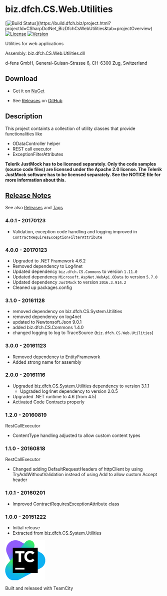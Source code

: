 # biz.dfch.CS.Web.Utilities
[![Build Status](https://build.dfch.biz/app/rest/builds/buildType:(id:CSharpDotNet_BizDfchCsWebUtilities_Build)/statusIcon)](https://build.dfch.biz/project.html?projectId=CSharpDotNet_BizDfchCsWebUtilities&tab=projectOverview)
[![License](https://img.shields.io/badge/license-Apache%20License%202.0-blue.svg)](https://github.com/dfensgmbh/biz.dfch.CS.Web.Utilities/blob/master/LICENSE)
[![Version](https://img.shields.io/nuget/v/biz.dfch.CS.Web.Utilities.svg)](https://www.nuget.org/packages/biz.dfch.CS.Web.Utilities/)

Utilities for web applications

Assembly: biz.dfch.CS.Web.Utilities.dll

d-fens GmbH, General-Guisan-Strasse 6, CH-6300 Zug, Switzerland

## Download

* Get it on [NuGet](https://www.nuget.org/packages/biz.dfch.CS.Web.Utilities/)

* See [Releases](https://github.com/dfensgmbh/biz.dfch.CS.Web.Utilities/releases) on [GitHub](https://github.com/dfch/biz.dfch.CS.Web.Utilities)

## Description

This project containts a collection of utility classes that provide functionalities like

* ODataController helper
* REST call executor
* ExceptionFilterAttributes

**Telerik JustMock has to be licensed separately. Only the code samples (source code files) are licensed under the Apache 2.0 license. The Telerik JustMock software has to be licensed separately. See the NOTICE file for more information about this.**

## [Release Notes](https://github.com/dfensgmbh/biz.dfch.CS.Web.Utilities/releases)

See also [Releases](https://github.com/dfensgmbh/biz.dfch.CS.Web.Utilities/releases) and [Tags](https://github.com/dfensgmbh/biz.dfch.CS.Web.Utilities/tags)

### 4.0.1 - 20170123

* Validation, exception code handling and logging improved in `ContractRequiresExceptionFilterAttribute`

### 4.0.0 - 20170123

* Upgraded to .NET Framework 4.6.2
* Removed dependency to Log4net
* Updated dependency `biz.dfch.CS.Commons` to version `1.11.0`
* Updated dependency `Microsoft.AspNet.WebApi.OData` to version `5.7.0`
* Updated dependency `JustMock` to version `2016.3.914.2`
* Cleaned up packages.config

### 3.1.0 - 20161128

* removed dependency on biz.dfch.CS.System.Utilities
* removed dependency on log4net
* updated to Newtonsoft.Json 9.0.1
* added biz.dfch.CS.Commons 1.4.0
* changed logging to log to TraceSource (`biz.dfch.CS.Web.Utilities`)

### 3.0.0 - 20161123

* Removed dependency to EntityFramework
* Added strong name for assembly

### 2.0.0 - 20161116

* Upgraded biz.dfch.CS.System.Utilities dependency to version 3.1.1
  * Upgraded log4net dependency to version 2.0.5
* Upgraded .NET runtime to 4.6 (from 4.5)
* Activated Code Contracts properly

### 1.2.0 - 20160819

RestCallExecutor
* ContentType handling adjusted to allow custom content types

### 1.1.0 - 20160818

RestCallExecutor
* Changed adding DefaultRequestHeaders of httpClient by using TryAddWithoutValidation instead of using Add to allow custom Accept header

### 1.0.1 - 20160201

* Improved ContractRequiresExceptionAttribute class

### 1.0.0 - 20151222

* Initial release
* Extracted from biz.dfch.CS.System.Utilities

[![TeamCity Logo](https://github.com/dfensgmbh/biz.dfch.CS.Web.Utilities/blob/develop/TeamCity.png)](https://www.jetbrains.com/teamcity/)

Built and released with TeamCity
